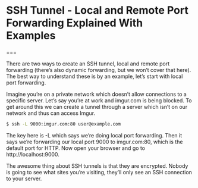 # SSH Tunnel - Local and Remote Port Forwarding Explained With Examples

===

There are two ways to create an SSH tunnel, local and remote port forwarding (there’s also dynamic forwarding, but we won’t cover that here). The best way to understand these is by an example, let’s start with local port forwarding.

Imagine you’re on a private network which doesn’t allow connections to a specific server. Let’s say you’re at work and imgur.com is being blocked. To get around this we can create a tunnel through a server which isn’t on our network and thus can access Imgur.
```bash
$ ssh -L 9000:imgur.com:80 user@example.com
```
The key here is -L which says we’re doing local port forwarding. Then it says we’re forwarding our local port 9000 to imgur.com:80, which is the default port for HTTP. Now open your browser and go to http://localhost:9000.

The awesome thing about SSH tunnels is that they are encrypted. Nobody is going to see what sites you’re visiting, they’ll only see an SSH connection to your server.
